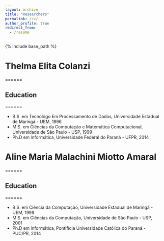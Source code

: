 ```yaml
---
layout: archive
title: "Researchers"
permalink: /cv/
author_profile: true
redirect_from:
  - /resume
---
```


{% include base_path %}

# Thelma Elita Colanzi
======
## Education
======
* B.S. em Tecnológo Em Processamento de Dados, Universidade Estadual de Maringá - UEM, 1996
* M.S. em Ciências da Computação e Matemática Computacional, Universidade de São Paulo - USP, 1999
* Ph.D em Informática, Universidade Federal do Paraná - UFPR, 2014



# Aline Maria Malachini Miotto Amaral 
======
## Education
======
* B.S. em Ciência da Computação, Universidade Estadual de Maringá - UEM, 1996
* M.S. em Ciências da Computação, Universidade de São Paulo - USP, 2001
* Ph.D em Informática, Pontifícia Universidade Católica do Paraná - PUC/PR, 2014





